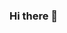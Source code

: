 ### Hi there 👋

<!--
**nvoevodin/nvoevodin** is a ✨ _special_ ✨ repository because its `README.md` (this file) appears on your GitHub profile.

Here are some ideas to get you started:

- 🔭 I’m currently working on documenting a bunch of my existing projects. Some of them are huge and scattered across multiple locations. 
- 🌱 I’m currently learning DuckDB for local big data warehousing
- 💬 Ask me about R, Python, React, React-Native Expo, SQL, and peripheral infrastructural solutions for hosting and backend.
- 📫 How to reach me: voevodin.nv@gmail.com
- 😄 Pronouns: He/Him
- ⚡ Fun fact: Wrote a book - you can get familiar with my thought process by checking it out (nikitavoevodin.com)
-->

